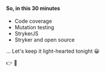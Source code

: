 #### So, in this 30 minutes

- <!-- .element: class="fragment custom semi-fade-in-then-out" -->
  Code coverage
- <!-- .element: class="fragment custom semi-fade-in-then-out" -->
  Mutation testing
- <!-- .element: class="fragment custom semi-fade-in-then-out" -->
  StrykerJS
- <!-- .element: class="fragment custom semi-fade-in-then-out" -->
  Stryker and open source 

... Let's keep it light-hearted tonight 😀
<!-- .element: class="fragment" -->

👉 🧦

<!-- .element: class="fragment" -->
